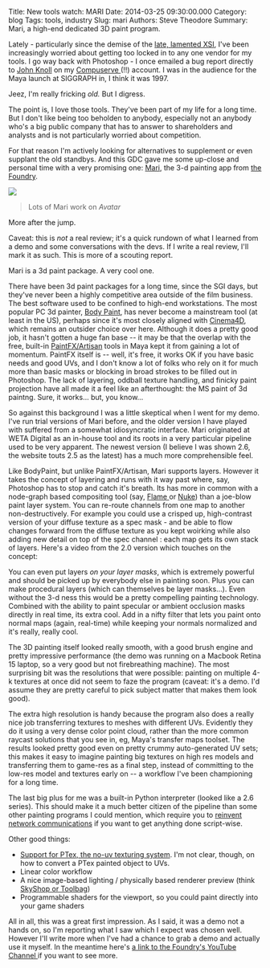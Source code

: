 Title: New tools watch: MARI
Date: 2014-03-25 09:30:00.000
Category: blog
Tags: tools, industry
Slug: mari
Authors: Steve Theodore
Summary: Mari, a high-end dedicated 3D paint program.

Lately - particularly since the demise of the [late, lamented XSI](http://techartsurvival.blogspot.com/2014/03/sigh.html), I've been increasingly worried about getting too locked in to any one vendor for my tools.  I go way back with Photoshop - I once emailed a bug report directly to [John Knoll](http://en.wikipedia.org/wiki/John_Knoll) on my [Compuserve ](http://arstechnica.com/tech-policy/2009/07/goodbye-compuserve-we-thought-you-had-already-died/)(!!) account.  I was in the audience for the Maya launch at SIGGRAPH in, I think it was 1997.   
  
Jeez, I'm really fricking _old._ But I digress.  
  
The point is, I love those tools. They've been part of my life for a long time. But I don't like being too beholden to anybody, especially not an anybody who's a big public company that has to answer to shareholders and analysts and is not particularly worried about competition.  
  
For that reason I'm actively looking for alternatives to supplement or even supplant the old standbys.  And this GDC gave me some up-close and personal time with a very promising one: [Mari](http://www.thefoundry.co.uk/products/mari/), the 3-d painting app from [the Foundry](http://www.thefoundry.co.uk/).  
  
[![](http://www.cgsociety.org/stories/2010_05/mari/banner01.jpg)](http://www.cgsociety.org/stories/2010_05/mari/banner01.jpg)  
> Lots of Mari work on _Avatar_ 
  
More after the jump.  
  
Caveat: this is _not_ a real review; it's a quick rundown of what I learned from a demo and some conversations with the devs.  If I write a real review, I'll mark it as such. This is more of a scouting report.  
  
Mari is a 3d paint package.  A very cool one.  
  
There have been 3d paint packages for a long time, since the SGI days, but they've never been a highly competitive area outside of the film business. The best software used to be confined to high-end workstations.  The most popular PC 3d painter, [Body Paint](http://www.maxon.net/products/new-in-cinema-4d-r15/overview.html), has never become a mainstream tool (at least in the US), perhaps since it's most closely aligned with [Cinema4D](http://www.maxon.net/products/cinema-4d-prime/who-should-use-it.html), which remains an outsider choice over here.  Although it does a pretty good job, it hasn't gotten a huge fan base -- it may be that the overlap with the free, built-in [PaintFX/Artisan](http://download.autodesk.com/global/docs/maya2014/en_us/index.html?url=files/3D_Paint_Tool_Paint_Textures_on_3D_objects.htm,topicNumber=d30e383981) tools in Maya kept it from gaining a lot of momentum.  PaintFX itself is -- well, it's free, it works OK if you have basic needs and good UVs, and I don't know a lot of folks who rely on it for much more than basic masks or blocking in broad strokes to be filled out in Photoshop.  The lack of layering, oddball texture handling, and finicky paint projection have all made it a feel like an afterthought: the MS paint of 3d paintng. Sure, it works... but, you know...  
  
So against this background I was a little skeptical when I went for my demo. I've run trial versions of Mari before, and the older version I have played with suffered from a somewhat idiosyncratic interface.  Mari originated at WETA Digital as an in-house tool and its roots in a very particular pipeline used to be very apparent.  The newest version (I believe I was shown 2.6, the website touts 2.5 as the latest) has a much more comprehensible feel.  
  
Like BodyPaint, but unlike PaintFX/Artisan, Mari supports layers. However it takes the concept of layering and runs with it way past where, say, Photoshop has to stop and catch it's breath.  Its has more in common with a node-graph based compositing tool (say, [Flame ](http://www.autodesk.com/products/autodesk-flame-family/features/flame-premium-products/all/gallery-view)or [Nuke](https://www.thefoundry.co.uk/products/nuke-product-family/nuke/features/))  than a joe-blow paint layer system. You can re-route channels from one map to another non-destructively. For example you could use a crisped up, high-contrast version of your diffuse texture as a spec mask - and be able to flow changes forward from the diffuse texture as you kept woirking while also adding new detail on top of the spec channel : each map gets its own stack of layers. Here's a video from the 2.0 version which touches on the concept:  
  
  
You can even put layers _on your layer masks_, which is extremely powerful and should be picked up by everybody else in painting soon. Plus you can make procedural layers (which can themselves be layer masks...). Even without the 3-d ness this would be a pretty compelling painting technology. Combined with the ability to paint specular or ambient occlusion masks directly in real time, its extra cool. Add in a nifty filter that lets you paint onto normal maps (again, real-time) while keeping your normals normalized and it's really, really cool.  
  
The 3D painting itself looked really smooth, with a good brush engine and pretty impressive performance (the demo was running on a Macbook Retina 15 laptop, so a very good but not firebreathing machine).  The most surprising bit was the resolutions that were possible: painting on multiple 4-k textures at once did not seem to faze the program (caveat: it's a demo. I'd assume they are pretty careful to pick subject matter that makes them look good).   
  
The extra high resolution is handy because the program also does a really nice job transferring textures to meshes with different UVs. Evidently they do it using a very dense color point cloud, rather than the more common raycast solutions that you see in, eg, Maya's transfer maps toolset.  The results looked pretty good even on pretty crummy auto-generated UV sets; this makes it easy to imagine painting big textures on high res models and transferring them to game-res as a final step, instead of committing to the low-res model and textures early on -- a workflow I've been championing for a long time.  
  
The last big plus for me was a built-in Python interpreter (looked like a 2.6 series). This should make it a much better citizen of the pipeline than some other painting programs I could mention, which require you to [reinvent network communications](http://techartsurvival.blogspot.com/2014/01/talking-to-photoshop-via-tcp.html) if you want to get anything done script-wise.  
  
Other good things:  
* [Support for PTex, the no-uv texturing system](http://www.digitaltutors.com/tutorial/743-Creating-Ptex-Textures-in-MARI). I'm not clear, though, on how to convert a PTex painted object to UVs.  
* Linear color workflow  
* A nice image-based lighting / physically based renderer preview (think [SkyShop or Toolbag](http://www.marmoset.co/))  
* Programmable shaders for the viewport, so you could paint directly into your game shaders  
  
All in all, this was a great first impression. As I said, it was a demo not a hands on, so I'm reporting what I saw which I expect was chosen well. However I'll write more when I've had a chance to grab a demo and actually use it myself.  In the meantime here's [a link to the Foundry's YouTube Channel ](http://www.youtube.com/playlist?list=PLi2GhhsPL-RqCYZy6THx-nveDPadoeORB)if you want to see more.

